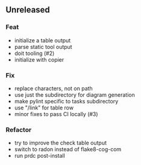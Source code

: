 ## Unreleased

### Feat

- initialize a table output
- parse static tool output
- doit tooling (#2)
- initialize with copier

### Fix

- replace characters, not on path
- use just the subdirectory for diagram generation
- make pylint specific to tasks subdirectory
- use "/link" for table row
- minor fixes to pass CI locally (#3)

### Refactor

- try to improve the check table output
- switch to radon instead of flake8-cog-com
- run prdc post-install
